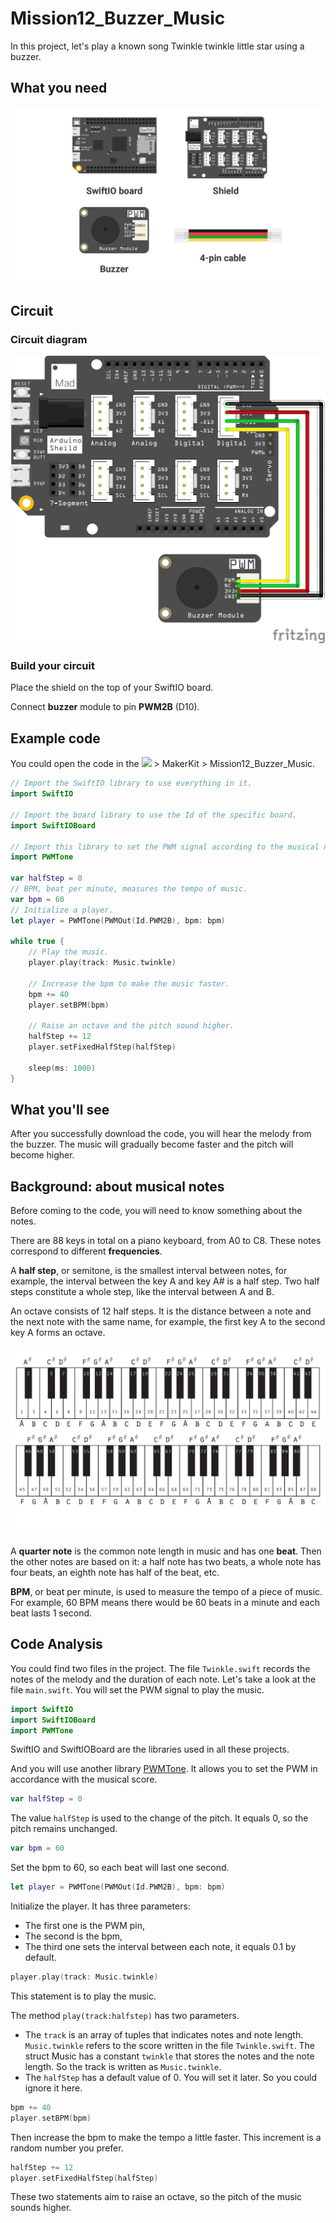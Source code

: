 # Mission12\_Buzzer\_Music

In this project, let's play a known song Twinkle twinkle little star using a buzzer.

## What you need

![](../../.gitbook/assets/mission12parts.png)

## Circuit

### Circuit diagram

![](../../.gitbook/assets/buzzer%20%281%29.png)

### Build your circuit

Place the shield on the top of your SwiftIO board. 

Connect **buzzer** module to pin **PWM2B** \(D10\).

## Example code

You could open the code in the ![](../../.gitbook/assets/xnip2020-07-22_16-04-33.jpg) &gt; MakerKit &gt; Mission12\_Buzzer\_Music.

```swift
// Import the SwiftIO library to use everything in it.
import SwiftIO

// Import the board library to use the Id of the specific board.
import SwiftIOBoard

// Import this library to set the PWM signal according to the musical notes.
import PWMTone

var halfStep = 0
// BPM, beat per minute, measures the tempo of music.
var bpm = 60
// Initialize a player.
let player = PWMTone(PWMOut(Id.PWM2B), bpm: bpm)

while true {
    // Play the music. 
    player.play(track: Music.twinkle)

    // Increase the bpm to make the music faster.
    bpm += 40
    player.setBPM(bpm)

    // Raise an octave and the pitch sound higher.
    halfStep += 12
    player.setFixedHalfStep(halfStep)

    sleep(ms: 1000)
}
```

## What you'll see

After you successfully download the code, you will hear the melody from the buzzer. The music will gradually become faster and the pitch will become higher.

## Background: about musical notes

Before coming to the code, you will need to know something about the notes.

There are 88 keys in total on a piano keyboard, from A0 to C8. These notes correspond to different **frequencies**. 

A **half step**, or semitone, is the smallest interval between notes, for example, the interval between the key A and key A\# is a half step. Two half steps constitute a whole step, like the interval between A and B. 

An octave consists of 12 half steps. It is the distance between a note and the next note with the same name, for example, the first key A to the second key A forms an octave.

![](../../.gitbook/assets/keyboard%20%281%29.png)

A **quarter note** is the common note length in music and has one **beat**. Then the other notes are based on it: a half note has two beats, a whole note has four beats, an eighth note has half of the beat, etc.

**BPM**, or beat per minute,  is used to measure the tempo of a piece of music. For example, 60 BPM means there would be 60 beats in a minute and each beat lasts 1 second.

## Code Analysis

You could find two files in the project. The file `Twinkle.swift` records the notes of the melody and the duration of each note. Let's take a look at the file `main.swift`. You will set the PWM signal to play the music.

```swift
import SwiftIO
import SwiftIOBoard
import PWMTone
```

SwiftIO and SwiftIOBoard are the libraries used in all these projects. 

And you will use another library [PWMTone](https://github.com/madmachineio/PWMTone/blob/main/Sources/PWMTone/PWMTone.swift). It allows you to set the PWM in accordance with the musical score. 

```swift
var halfStep = 0
```

The value `halfStep` is used to the change of the pitch. It equals 0, so the pitch remains unchanged.

```swift
var bpm = 60
```

Set the bpm to 60, so each beat will last one second.

```swift
let player = PWMTone(PWMOut(Id.PWM2B), bpm: bpm)
```

Initialize the player. It has three parameters: 

* The first one is the PWM pin, 
* The second is the bpm, 
* The third one sets the interval between each note, it equals 0.1 by default.

```swift
player.play(track: Music.twinkle)
```

This statement is to play the music. 

The method `play(track:halfstep)` has two parameters. 

* The `track` is an array of tuples that indicates notes and note length. `Music.twinkle` refers to the score written in the file `Twinkle.swift`. The struct Music has a constant `twinkle` that stores the notes and the note length. So the track is written as `Music.twinkle`. 
* The `halfStep` has a default value of 0. You will set it later. So you could ignore it here. 

```swift
bpm += 40
player.setBPM(bpm)
```

Then increase the bpm to make the tempo a little faster. This increment is a random number you prefer.

```swift
halfStep += 12
player.setFixedHalfStep(halfStep)
```

These two statements aim to raise an octave, so the pitch of the music sounds higher.

